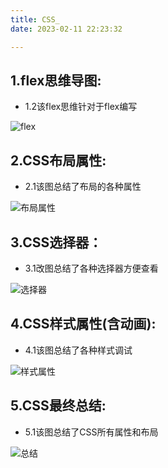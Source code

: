 ```yaml
---
title: CSS_
date: 2023-02-11 22:23:32

---
```






## 1.flex思维导图:

+ 1.2该flex思维针对于flex编写



![flex](https://fristnamecao.github.io/img/flex.jpg)





## 2.CSS布局属性:

+ 2.1该图总结了布局的各种属性

![布局属性](https://fristnamecao.github.io/img/布局属性.png)

## 3.CSS选择器：

+ 3.1改图总结了各种选择器方便查看

![选择器](https://fristnamecao.github.io/img/选择器.png)

## 4.CSS样式属性(含动画):

+ 4.1该图总结了各种样式调试

![样式属性](https://fristnamecao.github.io/img/样式属性.png)

## 5.CSS最终总结:



+ 5.1该图总结了CSS所有属性和布局

![总结](https://fristnamecao.github.io/img/总结.png)


